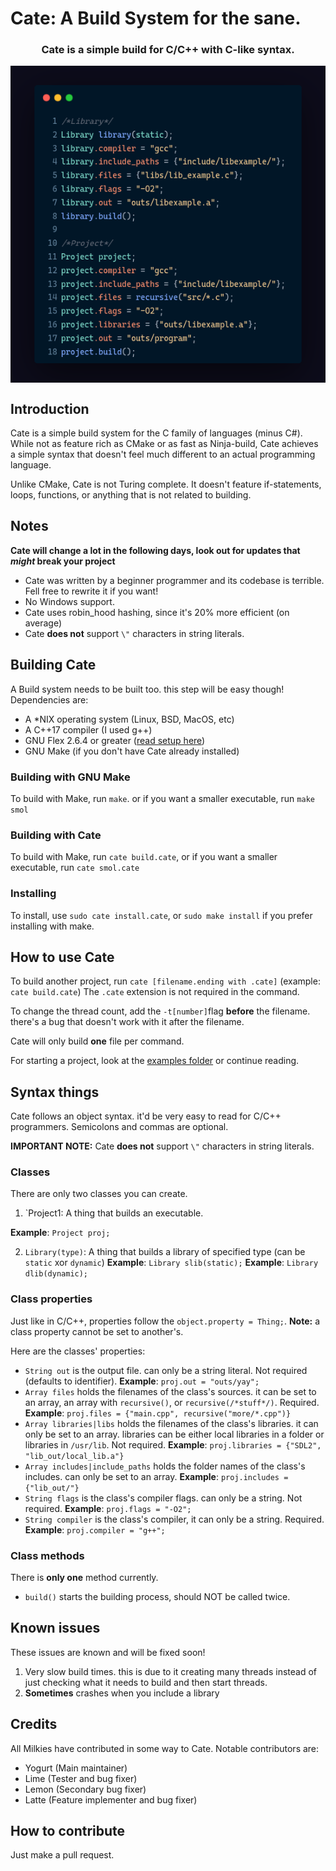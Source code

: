 # Cate: A Build System for the sane.
<h3 align="center">
  Cate is a simple build for C/C++ with C-like syntax.
</h3>
<p align="center">
  <img align="center" src="cate_example.png">
</p>

## Introduction
Cate is a simple build system for the C family of languages (minus C#). While not as feature rich as CMake or as fast as Ninja-build, Cate achieves a simple syntax that doesn't feel much different to an actual programming language.

Unlike CMake, Cate is not Turing complete. It doesn't feature if-statements, loops, functions, or anything that is not related to building. 

## Notes
**Cate will change a lot in the following days, look out for updates that *might* break your project**

- Cate was written by a beginner programmer and its codebase is terrible. Fell free to rewrite it if you want!
- No Windows support.
- Cate uses robin_hood hashing, since it's 20% more efficient (on average)
- Cate **does not** support `\"` characters in string literals.

## Building Cate
A Build system needs to be built too. this step will be easy though! 
Dependencies are:
- A *NIX operating system (Linux, BSD, MacOS, etc)
- A C++17 compiler (I used g++)
- GNU Flex 2.6.4 or greater ([read setup here](flex_setup.md))
- GNU Make (if you don't have Cate already installed)

### Building with GNU Make
To build with Make, run `make`. or if you want a smaller executable, run `make smol`
### Building with Cate
To build with Make, run `cate build.cate`,  or if you want a smaller executable, run `cate smol.cate`
### Installing
To install, use `sudo cate install.cate`, or `sudo make install` if you prefer installing with make.

## How to use Cate
To build another project, run `cate [filename.ending with .cate]` (example: `cate build.cate`)
The `.cate` extension is not required in the command.  

To change the thread count, add the `-t[number]`flag **before** the filename. there's a bug that doesn't work with it after the filename.

Cate will only build **one** file per command.

For starting a project, look at the [examples folder](examples/) or continue reading.

## Syntax things
Cate follows an object syntax. it'd be very easy to read for C/C++ programmers. Semicolons and commas are optional.

**IMPORTANT NOTE:** Cate **does not** support `\"` characters in string literals.

### Classes
There are only two classes you can create.
1. `Project1: A thing that builds an executable. 

**Example**: `Project proj;`

2. `Library(type)`: A thing that builds a library of specified type (can be `static` xor `dynamic`) 
**Example**: `Library slib(static);`
**Example**: `Library dlib(dynamic);`

### Class properties
Just like in C/C++, properties follow the `object.property = Thing;`.
 **Note:** a class property cannot be set to another's.

Here are the classes' properties:
- `String out` is the output file. can only be a string literal. Not required (defaults to identifier).
**Example**: `proj.out = "outs/yay";`
- `Array files` holds the filenames of the class's sources. it can be set to an array, an array with `recursive()`, or `recursive(/*stuff*/)`. Required. 
**Example**: `proj.files = {"main.cpp", recursive("more/*.cpp")} `
- `Array libraries|libs` holds the filenames of the class's libraries. it can only be set to an array. libraries can be either local libraries in a folder or libraries in `/usr/lib`. Not required. 
**Example**: `proj.libraries = {"SDL2", "lib_out/local_lib.a"}` 
- `Array includes|include_paths` holds the folder names of the class's includes. can only be set to an array. 
**Example**: `proj.includes = {"lib_out/"}`
- `String flags` is the class's compiler flags. can only be a string. Not required. 
**Example**: `proj.flags = "-O2";`
- `String compiler` is the class's compiler, it can only be a string. Required. 
**Example**: `proj.compiler = "g++";`

### Class methods
There is **only one** method currently.
- `build()` starts the building process, should NOT be called twice.

## Known issues
These issues are known and will be fixed soon!
1. Very slow build times. this is due to it creating many threads instead of just checking what it needs to build and then start threads.
2. **Sometimes** crashes when you include a library

## Credits
All Milkies have contributed in some way to Cate. Notable contributors are:
- Yogurt (Main maintainer)
- Lime (Tester and bug fixer)
- Lemon (Secondary bug fixer)
- Latte (Feature implementer and bug fixer) 

## How to contribute
Just make a pull request.
